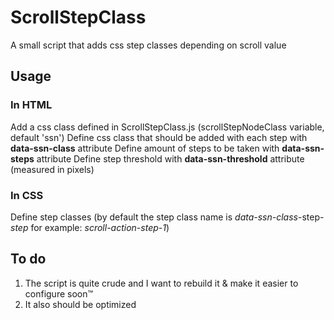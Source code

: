# ScrollStepClass
A small script that adds css step classes depending on scroll value

## Usage

### In HTML

Add a css class defined in ScrollStepClass.js (scrollStepNodeClass variable, default 'ssn')
Define css class that should be added with each step with **data-ssn-class** attribute
Define amount of steps to be taken with **data-ssn-steps** attribute
Define step threshold with **data-ssn-threshold** attribute (measured in pixels)

### In CSS

Define step classes (by default the step class name is *data-ssn-class*-step-*step* for example: *scroll-action-step-1*)

## To do

1. The script is quite crude and I want to rebuild it & make it easier to configure soon™
2. It also should be optimized
